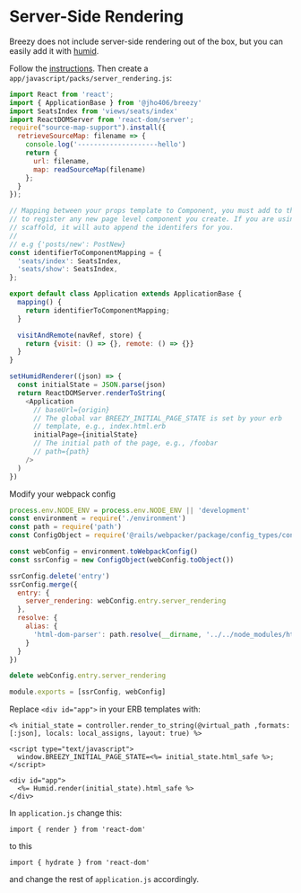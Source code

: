 # Server-Side Rendering

Breezy does not include server-side rendering out of the box, but you can easily
add it with [humid](https://github.com/thoughtbot/humid).

Follow the [instructions](https://github.com/thoughtbot/humid.md#installation).
Then create a `app/javascript/packs/server_rendering.js`:

```javascript
import React from 'react';
import { ApplicationBase } from '@jho406/breezy'
import SeatsIndex from 'views/seats/index'
import ReactDOMServer from 'react-dom/server';
require("source-map-support").install({
  retrieveSourceMap: filename => {
    console.log('--------------------hello')
    return {
      url: filename,
      map: readSourceMap(filename)
    };
  }
});

// Mapping between your props template to Component, you must add to this
// to register any new page level component you create. If you are using the
// scaffold, it will auto append the identifers for you.
//
// e.g {'posts/new': PostNew}
const identifierToComponentMapping = {
  'seats/index': SeatsIndex,
  'seats/show': SeatsIndex,
};

export default class Application extends ApplicationBase {
  mapping() {
    return identifierToComponentMapping;
  }

  visitAndRemote(navRef, store) {
    return {visit: () => {}, remote: () => {}}
  }
}

setHumidRenderer((json) => {
  const initialState = JSON.parse(json)
  return ReactDOMServer.renderToString(
    <Application
      // baseUrl={origin}
      // The global var BREEZY_INITIAL_PAGE_STATE is set by your erb
      // template, e.g., index.html.erb
      initialPage={initialState}
      // The initial path of the page, e.g., /foobar
      // path={path}
    />
  )
})
```

Modify your webpack config

```javascript
process.env.NODE_ENV = process.env.NODE_ENV || 'development'
const environment = require('./environment')
const path = require('path')
const ConfigObject = require('@rails/webpacker/package/config_types/config_object')

const webConfig = environment.toWebpackConfig()
const ssrConfig = new ConfigObject(webConfig.toObject())

ssrConfig.delete('entry')
ssrConfig.merge({
  entry: {
    server_rendering: webConfig.entry.server_rendering
  },
  resolve: {
    alias: {
      'html-dom-parser': path.resolve(__dirname, '../../node_modules/html-dom-parser/lib/server/html-to-dom')
    }
  }
})

delete webConfig.entry.server_rendering

module.exports = [ssrConfig, webConfig]
```

Replace `<div id="app">` in your ERB templates with:

```erb
<% initial_state = controller.render_to_string(@virtual_path ,formats: [:json], locals: local_assigns, layout: true) %>

<script type="text/javascript">
  window.BREEZY_INITIAL_PAGE_STATE=<%= initial_state.html_safe %>;
</script>

<div id="app">
  <%= Humid.render(initial_state).html_safe %>
</div>
```

In `application.js` change this:

```
import { render } from 'react-dom'
```

to this

```
import { hydrate } from 'react-dom'
```

and change the rest of `application.js` accordingly.

